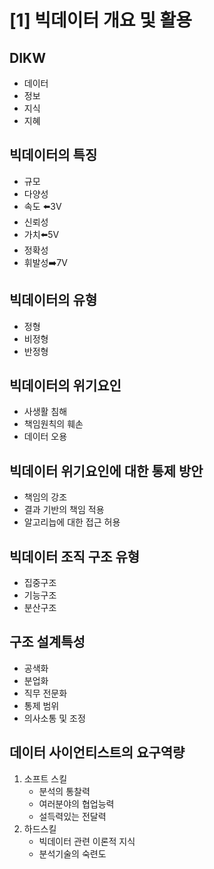 # [1] 빅데이터 개요 및 활용

## DIKW

- 데이터
- 정보
- 지식
- 지혜



## 빅데이터의 특징

- 규모
- 다양성
- 속도 :arrow_left:3V
- 신뢰성
- 가치:arrow_left:5V
- 정확성
- 휘발성:arrow_right:7V



## 빅데이터의 유형

- 정형
- 비정형
- 반정형



## 빅데이터의 위기요인

- 사생활 침해
- 책임원칙의 훼손
- 데이터 오용



## 빅데이터 위기요인에 대한 통제 방안

- 책임의 강조
- 결과 기반의 책임 적용
- 알고리늡에 대한 접근 허용



## 빅데이터 조직 구조 유형

- 집중구조
- 기능구조
- 분산구조



## 구조 설계특성

- 공색화
- 분업화
- 직무 전문화
- 통제 범위
- 의사소통 및 조정



## 데이터 사이언티스트의 요구역량

1. 소프트 스킬
   - 분석의 통찰력
   - 여러분야의 협업능력
   - 설득력있는 전달력
2. 하드스킬
   - 빅데이터 관련 이론적 지식
   - 분석기술의 숙련도